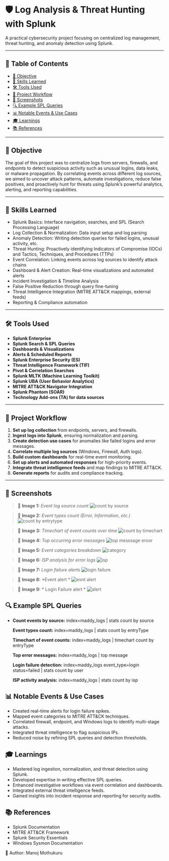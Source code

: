 # 🛡️ Log Analysis & Threat Hunting with Splunk

A practical cybersecurity project focusing on centralized log management, threat hunting, and anomaly detection using Splunk.

---

## 📖 Table of Contents

- [🎯 Objective](#-objective)
- [🧠 Skills Learned](#-skills-learned)
- [🛠️ Tools Used](#-tools-used)
- [🚀 Project Workflow](#-project-workflow)
- [📸 Screenshots](#-screenshots)
- [🔍 Example SPL Queries](#-example-spl-queries)
- [📊 Notable Events & Use Cases](#-notable-events--use-cases)
- [🎓 Learnings](#-learnings)
- [📚 References](#-references)

---

## 🎯 Objective

The goal of this project was to centralize logs from servers, firewalls, and endpoints to detect suspicious activity such as unusual logins, data leaks, or malware propagation. By correlating events across different log sources, we aimed to uncover attack patterns, automate investigations, reduce false positives, and proactively hunt for threats using Splunk’s powerful analytics, alerting, and reporting capabilities.

---

## 🧠 Skills Learned

- Splunk Basics: Interface navigation, searches, and SPL (Search Processing Language)
- Log Collection & Normalization: Data input setup and log parsing
- Anomaly Detection: Writing detection queries for failed logins, unusual activity, etc.
- Threat Hunting: Proactively identifying Indicators of Compromise (IOCs) and Tactics, Techniques, and Procedures (TTPs)
- Event Correlation: Linking events across log sources to identify attack chains
- Dashboard & Alert Creation: Real-time visualizations and automated alerts
- Incident Investigation & Timeline Analysis
- False Positive Reduction through query fine-tuning
- Threat Intelligence Integration (MITRE ATT&CK mappings, external feeds)
- Reporting & Compliance automation

---

## 🛠️ Tools Used

- **Splunk Enterprise**
- **Splunk Search & SPL Queries**
- **Dashboards & Visualizations**
- **Alerts & Scheduled Reports**
- **Splunk Enterprise Security (ES)**
- **Threat Intelligence Framework (TIF)**
- **Pivot & Correlation Searches**
- **Splunk MLTK (Machine Learning Toolkit)**
- **Splunk UBA (User Behavior Analytics)**
- **MITRE ATT&CK Navigator Integration**
- **Splunk Phantom (SOAR)**
- **Technology Add-ons (TA) for data sources**

---

## 🚀 Project Workflow

1. **Set up log collection** from endpoints, servers, and firewalls.
2. **Ingest logs into Splunk**, ensuring normalization and parsing.
3. **Create detection use cases** for anomalies like failed logins and error messages.
4. **Correlate multiple log sources** (Windows, Firewall, Auth logs).
5. **Build custom dashboards** for real-time event monitoring.
6. **Set up alerts and automated responses** for high-priority events.
7. **Integrate threat intelligence feeds** and map findings to MITRE ATT&CK.
8. **Generate reports** for audits and compliance tracking.

---

## 📸 Screenshots

> 📌 **Image 1:** *Event log source count*
![count by source](https://github.com/user-attachments/assets/712f880a-6213-4f0b-a44d-e7f5a2d34524)

> 📌 **Image 2:** *Event types count (Error, Information, etc.)*
![count by entrytype](https://github.com/user-attachments/assets/4c53fde1-9d5f-49ef-8c1b-7fa9ef616cec)


> 📌 **Image 3:** *Timechart of event counts over time*
![count by timechart ](https://github.com/user-attachments/assets/2b966ab6-285e-4241-8ee7-1405b904263f)


> 📌 **Image 4:** *Top occurring error messages*
 ![top messsage eroor](https://github.com/user-attachments/assets/764819c1-f900-4b81-b165-477660ba6fb3)


> 📌 **Image 5:** *Event categories breakdown*
 ![category ](https://github.com/user-attachments/assets/5d08ebba-1f90-4c7e-94d7-0226c6ad565b)


> 📌 **Image 6:** *ISP analysis for error logs*
![isp](https://github.com/user-attachments/assets/5c68d00b-7dcf-4761-b29f-4c1efd5d64ca)


> 📌 **Image 7:** *Login failure alerts*
![login  failure](https://github.com/user-attachments/assets/465a0ad6-3529-45c9-a633-06e67c9be6fd)

> 📌 **Image 8:** *Event alert *
![evnt alert](https://github.com/user-attachments/assets/ed799210-87c8-465d-867a-01c17236695e)

> 📌 **Image 9:** * Login Failure alert *
![alert](https://github.com/user-attachments/assets/f9d25ae8-b61a-4547-b217-3db01acecfa6)



## 🔍 Example SPL Queries

- **Count events by source:**
  index=maddy_logs | stats count by source

  **Event types count:**
  index=maddy_logs | stats count by entryType

  **Timechart of event counts:**
  index=maddy_logs | timechart count by entryType

  **Top error messages:**
  index=maddy_logs | top message

  **Login failure detection:**
  index=maddy_logs event_type=login status=failed | stats count by user

  **ISP activity analysis:**
  index=maddy_logs | stats count by isp


## 📊 Notable Events & Use Cases

- Created real-time alerts for login failure spikes.
- Mapped event categories to MITRE ATT&CK techniques.
- Correlated firewall, endpoint, and Windows logs to identify multi-stage attacks.
- Integrated threat intelligence to flag suspicious IPs.
- Reduced noise by refining SPL queries and detection thresholds.


## 🎓 Learnings

- Mastered log ingestion, normalization, and threat detection using Splunk.
- Developed expertise in writing effective SPL queries.
- Enhanced investigative workflows via event correlation and dashboards.
- Integrated external threat intelligence feeds.
- Gained insights into incident response and reporting for security audits.

## 📚 References

- Splunk Documentation
- MITRE ATT&CK Framework
- Splunk Security Essentials
- Windows Sysmon Documentation


🚀 Author: Manoj Mothukuru

